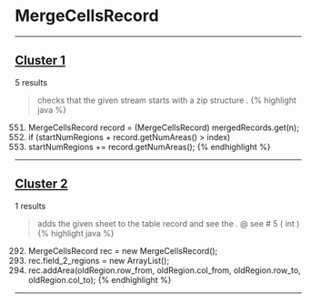 # MergeCellsRecord

***

## [Cluster 1](./1)
5 results
> checks that the given stream starts with a zip structure . 
{% highlight java %}
551. MergeCellsRecord record = (MergeCellsRecord) mergedRecords.get(n);
552. if (startNumRegions + record.getNumAreas() > index)
557. startNumRegions += record.getNumAreas(); 
{% endhighlight %}

***

## [Cluster 2](./2)
1 results
> adds the given sheet to the table record and see the . @ see # 5 ( int ) 
{% highlight java %}
292. MergeCellsRecord rec = new MergeCellsRecord();        
293. rec.field_2_regions = new ArrayList();
297.    rec.addArea(oldRegion.row_from, oldRegion.col_from, oldRegion.row_to, oldRegion.col_to);
{% endhighlight %}

***

